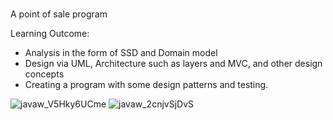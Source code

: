 #
A point of sale program

Learning Outcome:

- Analysis in the form of SSD and Domain model
- Design via UML, Architecture such as layers and MVC, and other design concepts
- Creating a program with some design patterns and testing.

![javaw_V5Hky6UCme](https://user-images.githubusercontent.com/71021972/120864594-bb18f380-c58c-11eb-8b1a-d3e3bf461c0d.png)
![javaw_2cnjvSjDvS](https://user-images.githubusercontent.com/71021972/120864616-c3712e80-c58c-11eb-9994-54dc12358801.png)

